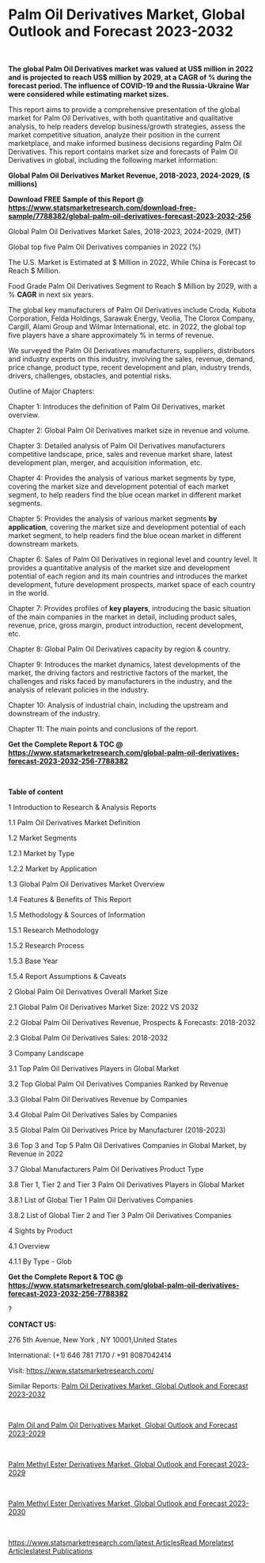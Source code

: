 <h1>Palm Oil Derivatives Market, Global Outlook and Forecast 2023-2032</h1><br/><p><strong>The global Palm Oil Derivatives market was valued at US$ million in 2022 and is projected to reach US$ million by 2029, at a <strong>CAGR</strong> of % during the forecast period. The influence of COVID-19 and the Russia-Ukraine War were considered while estimating market sizes.</strong></p>
 
 
 
 <p>This report aims to provide a comprehensive presentation of the global market for Palm Oil Derivatives, with both quantitative and qualitative analysis, to help readers develop business/growth strategies, assess the market competitive situation, analyze their position in the current marketplace, and make informed business decisions regarding Palm Oil Derivatives. This report contains market size and forecasts of Palm Oil Derivatives in global, including the following market information:</p>
 
 
 
 <p><strong>Global Palm Oil Derivatives Market Revenue, 2018-2023, 2024-2029, ($ millions)</strong></p>
 
 
 
 <p><strong>Download FREE Sample of this Report @ <a href="https://www.statsmarketresearch.com/download-free-sample/7788382/global-palm-oil-derivatives-forecast-2023-2032-256">https://www.statsmarketresearch.com/download-free-sample/7788382/global-palm-oil-derivatives-forecast-2023-2032-256</a></strong></p>
 
 
 
 <p>Global Palm Oil Derivatives Market Sales, 2018-2023, 2024-2029, (MT)</p>
 
 
 
 <p>Global top five Palm Oil Derivatives companies in 2022 (%)</p>
 
 
 
 <p>The U.S. Market is Estimated at $ Million in 2022, While China is Forecast to Reach $ Million.</p>
 
 
 
 <p>Food Grade Palm Oil Derivatives Segment to Reach $ Million by 2029, with a % <strong>CAGR</strong> in next six years.</p>
 
 
 
 <p>The global key manufacturers of Palm Oil Derivatives include Croda, Kubota Corporation, Felda Holdings, Sarawak Energy, Veolia, The Clorox Company, Cargill, Alami Group and Wilmar International, etc. in 2022, the global top five players have a share approximately % in terms of revenue.</p>
 
 
 
 <p>We surveyed the Palm Oil Derivatives manufacturers, suppliers, distributors and industry experts on this industry, involving the sales, revenue, demand, price change, product type, recent development and plan, industry trends, drivers, challenges, obstacles, and potential risks.</p>
 
 
 
 <p>Outline of Major Chapters:</p>
 
 
 
 <p>Chapter 1: Introduces the definition of Palm Oil Derivatives, market overview.</p>
 
 
 
 <p>Chapter 2: Global Palm Oil Derivatives market size in revenue and volume.</p>
 
 
 
 <p>Chapter 3: Detailed analysis of Palm Oil Derivatives manufacturers competitive landscape, price, sales and revenue market share, latest development plan, merger, and acquisition information, etc.</p>
 
 
 
 <p>Chapter 4: Provides the analysis of various market segments by type, covering the market size and development potential of each market segment, to help readers find the blue ocean market in different market segments.</p>
 
 
 
 <p>Chapter 5: Provides the analysis of various market segments <strong>by application</strong>, covering the market size and development potential of each market segment, to help readers find the blue ocean market in different downstream markets.</p>
 
 
 
 <p>Chapter 6: Sales of Palm Oil Derivatives in regional level and country level. It provides a quantitative analysis of the market size and development potential of each region and its main countries and introduces the market development, future development prospects, market space of each country in the world.</p>
 
 
 
 <p>Chapter 7: Provides profiles of <strong>key players</strong>, introducing the basic situation of the main companies in the market in detail, including product sales, revenue, price, gross margin, product introduction, recent development, etc.</p>
 
 
 
 <p>Chapter 8: Global Palm Oil Derivatives capacity by region & country.</p>
 
 
 
 <p>Chapter 9: Introduces the market dynamics, latest developments of the market, the driving factors and restrictive factors of the market, the challenges and risks faced by manufacturers in the industry, and the analysis of relevant policies in the industry.</p>
 
 
 
 <p>Chapter 10: Analysis of industrial chain, including the upstream and downstream of the industry.</p>
 
 
 
 <p>Chapter 11: The main points and conclusions of the report.</p>
 
 
 
 <div><b>Get the Complete Report & TOC @ <a href="https://www.statsmarketresearch.com/global-palm-oil-derivatives-forecast-2023-2032-256-7788382">https://www.statsmarketresearch.com/global-palm-oil-derivatives-forecast-2023-2032-256-7788382</a></b></div>
 
 
 
 <p><br />
 
 <b>Table of content</b></p>
 
 
 
 <p>1 Introduction to Research & Analysis Reports<br />
 
 1.1 Palm Oil Derivatives Market Definition<br />
 
 1.2 Market Segments<br />
 
 1.2.1 Market by Type<br />
 
 1.2.2 Market by Application<br />
 
 1.3 Global Palm Oil Derivatives Market Overview<br />
 
 1.4 Features & Benefits of This Report<br />
 
 1.5 Methodology & Sources of Information<br />
 
 1.5.1 Research Methodology<br />
 
 1.5.2 Research Process<br />
 
 1.5.3 Base Year<br />
 
 1.5.4 Report Assumptions & Caveats<br />
 
 2 Global Palm Oil Derivatives Overall Market Size<br />
 
 2.1 Global Palm Oil Derivatives Market Size: 2022 VS 2032<br />
 
 2.2 Global Palm Oil Derivatives Revenue, Prospects & Forecasts: 2018-2032<br />
 
 2.3 Global Palm Oil Derivatives Sales: 2018-2032<br />
 
 3 Company Landscape<br />
 
 3.1 Top Palm Oil Derivatives Players in Global Market<br />
 
 3.2 Top Global Palm Oil Derivatives Companies Ranked by Revenue<br />
 
 3.3 Global Palm Oil Derivatives Revenue by Companies<br />
 
 3.4 Global Palm Oil Derivatives Sales by Companies<br />
 
 3.5 Global Palm Oil Derivatives Price by Manufacturer (2018-2023)<br />
 
 3.6 Top 3 and Top 5 Palm Oil Derivatives Companies in Global Market, by Revenue in 2022<br />
 
 3.7 Global Manufacturers Palm Oil Derivatives Product Type<br />
 
 3.8 Tier 1, Tier 2 and Tier 3 Palm Oil Derivatives Players in Global Market<br />
 
 3.8.1 List of Global Tier 1 Palm Oil Derivatives Companies<br />
 
 3.8.2 List of Global Tier 2 and Tier 3 Palm Oil Derivatives Companies<br />
 
 4 Sights by Product<br />
 
 4.1 Overview<br />
 
 4.1.1 By Type - Glob</p>
 
 
 
 <div><b>Get the Complete Report & TOC @ <a href="https://www.statsmarketresearch.com/global-palm-oil-derivatives-forecast-2023-2032-256-7788382">https://www.statsmarketresearch.com/global-palm-oil-derivatives-forecast-2023-2032-256-7788382</a></b></div>
 
 
 
 <p>? </p>
 
 
 
 <p><b>CONTACT US:</b><br />
 
 276 5th Avenue, New York , NY 10001,United States<br />
 
 International: (+1) 646 781 7170 / +91 8087042414<br />
 
 Visit: <a href="https://www.statsmarketresearch.com/">https://www.statsmarketresearch.com/</a><br />
 
 Similar Reports: <a href="https://www.statsmarketresearch.com/global-palm-oil-derivatives-forecast-2023-2032-256-7788382">Palm Oil Derivatives Market, Global Outlook and Forecast 2023-2032</a><br />
 
 <br />
 
 <a href="https://www.statsmarketresearch.com/global-palm-oil-derivatives-forecast-2023-2032-256-7788382">Palm Oil and Palm Oil Derivatives Market, Global Outlook and Forecast 2023-2029</a><br />
 
 <br />
 
 <a href="https://www.statsmarketresearch.com/global-palm-oil-derivatives-forecast-2023-2032-256-7788382">Palm Methyl Ester Derivatives Market, Global Outlook and Forecast 2023-2029</a><br />
 
 <br />
 
 <a href="https://www.statsmarketresearch.com/global-palm-oil-derivatives-forecast-2023-2032-256-7788382">Palm Methyl Ester Derivatives Market, Global Outlook and Forecast 2023-2030</a><br />
 
 <br />
 
 <a href="https://gyeongbokgung.com">https://www.statsmarketresearch.com/</a><a href="https://hallyeomaritime.com">latest Articles</a><a href="https://jingwansa.com">Read More</a><a href="https://nguoiviet.jp/">latest Articles</a><a href="https://www.intelmarketresearch.com/">latest Publications</a></p>